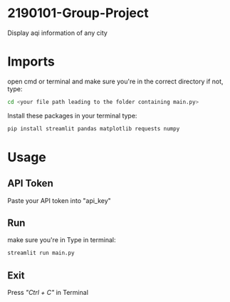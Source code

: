 # 2190101-Group-Project
Display aqi information of any city

# Imports
open cmd or terminal and make sure you're in the correct directory
if not, type:
```bash
cd <your file path leading to the folder containing main.py>
```
Install these packages in your terminal
type:
```bash
pip install streamlit pandas matplotlib requests numpy
```
# Usage
## API Token
Paste your API token into "api_key"

## Run
make sure you're in 
Type in terminal:
```bash
streamlit run main.py
```
## Exit 
Press *"Ctrl + C"* in Terminal
